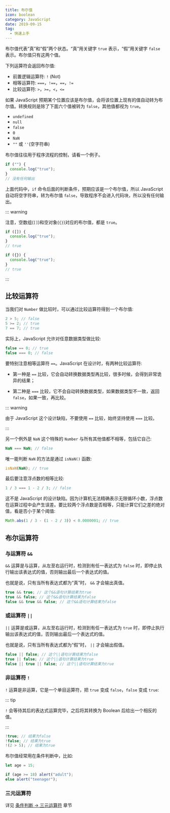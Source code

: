 ```yaml
---
title: 布尔值
icon: boolean
category: JavaScript
date: 2019-09-15
tag:
  - 快速上手
---
```


布尔值代表“真”和“假”两个状态。“真”用关键字 `true` 表示，“假”用关键字 `false` 表示。布尔值只有这两个值。

<!-- more -->

下列运算符会返回布尔值:

- 前置逻辑运算符: `!` (Not)
- 相等运算符: `===`，`!==`，`==`，`!=`
- 比较运算符: `>`，`>=`，`<`，`<=`

如果 JavaScript 预期某个位置应该是布尔值，会将该位置上现有的值自动转为布尔值。转换规则是除了下面六个值被转为 `false`，其他值都视为 `true`。

- `undefined`
- `null`
- `false`
- `0`
- `NaN`
- `""` 或 `''`(空字符串)

布尔值往往用于程序流程的控制，请看一个例子。

```js
if ("") {
  console.log("true");
}
// 没有任何输出
```

上面代码中，`if` 命令后面的判断条件，预期应该是一个布尔值，所以 JavaScript 自动将空字符串，转为布尔值 `false`，导致程序不会进入代码块，所以没有任何输出。

::: warning

注意，空数组(`[]`)和空对象(`{}`)对应的布尔值，都是 `true`。

```js
if ([]) {
  console.log("true");
}
// true

if ({}) {
  console.log("true");
}
// true
```

:::

## 比较运算符

当我们对 `Number` 做比较时，可以通过比较运算符得到一个布尔值:

```js
2 > 5; // false
5 >= 2; // true
7 == 7; // true
```

实际上，JavaScript 允许对任意数据类型做比较:

```js
false == 0; // true
false === 0; // false
```

要特别注意相等运算符 `==`。JavaScript 在设计时，有两种比较运算符:

- 第一种是 `==` 比较，它会自动转换数据类型再比较，很多时候，会得到非常诡异的结果；

- 第二种是 `===` 比较，它不会自动转换数据类型，如果数据类型不一致，返回 `false`，如果一致，再比较。

::: warning

由于 JavaScript 这个设计缺陷，不要使用 `==` 比较，始终坚持使用 `===` 比较。

:::

另一个例外是 `NaN` 这个特殊的 `Number` 与所有其他值都不相等，包括它自己:

```js
NaN === NaN; // false
```

唯一能判断 `NaN` 的方法是通过 `isNaN()` 函数:

```js
isNaN(NaN); // true
```

最后要注意浮点数的相等比较:

```js
1 / 3 === 1 - 2 / 3; // false
```

这不是 JavaScript 的设计缺陷。因为计算机无法精确表示无限循环小数，浮点数在运算过程中会产生误差。要比较两个浮点数是否相等，只能计算它们之差的绝对值，看是否小于某个阈值:

```js
Math.abs(1 / 3 - (1 - 2 / 3)) < 0.0000001; // true
```

## 布尔运算符

### 与运算符 `&&`

`&&` 运算是与运算，从左至右运行时，检测到有任一表达式为 `false` 时，即停止执行输出该表达式的值，否则输出最后一个表达式的值。

也就是说，只有当所有表达式都为“真”时， `&&` 才会输出真值。

```js
true && true; // 这个&&语句计算结果为true
true && false; // 这个&&语句计算结果为false
false && true && false; // 这个&&语句计算结果为false
```

### 或运算符 `||`

`||` 运算是或运算，从左至右运行时，检测到有任一表达式为 `true` 时，即停止执行输出该表达式的值，否则输出最后一个表达式的值。

也就是说，只有当所有表达式都为“假”时， `||` 才会输出假值。

```js
false || false; // 这个||语句计算结果为false
true || false; // 这个||语句计算结果为true
false || true || false; // 这个||语句计算结果为true
```

### 非运算符 `!`

`!` 运算是非运算，它是一个单目运算符，把 `true` 变成 `false`，`false` 变成 `true`:

::: tip

`!` 会等待其后的表达式运算完毕，之后将其转换为 Boolean 后给出一个相反的值。

:::

```js
!true; // 结果为false
!false; // 结果为true
!(2 > 5); // 结果为true
```

布尔值经常用在条件判断中，比如:

```js
let age = 15;

if (age >= 18) alert("adult");
else alert("teenager");
```

### 三元运算符

详见 [条件判断 → 三元运算符](condition.md#三元运算符) 章节
